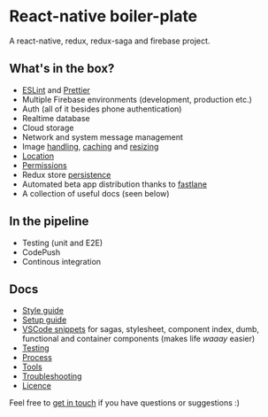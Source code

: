 # React-native boiler-plate

A react-native, redux, redux-saga and firebase project.

## What's in the box?

* [ESLint](https://github.com/eslint/eslint) and [Prettier](https://github.com/prettier/prettier/)
* Multiple Firebase environments (development, production etc.)
* Auth (all of it besides phone authentication)
* Realtime database
* Cloud storage
* Network and system message management
* Image [handling](https://github.com/react-community/react-native-image-picker), [caching](https://github.com/DylanVann/react-native-fast-image) and [resizing](https://github.com/bamlab/react-native-image-resizer)
* [Location](https://github.com/devfd/react-native-geocoder)
* [Permissions](https://github.com/yonahforst/react-native-permissions)
* Redux store [persistence](https://github.com/rt2zz/redux-persist)
* Automated beta app distribution thanks to [fastlane](https://github.com/fastlane/fastlane)
* A collection of useful docs (seen below)

## In the pipeline

* Testing (unit and E2E)
* CodePush
* Continous integration

## Docs

* [Style guide](./docs/STYLE_GUIDE.md)
* [Setup guide](./docs/SETUP_GUIDE.md)
* [VSCode snippets](./snippets.json) for sagas, stylesheet, component index, dumb, functional and container components (makes life _waaay_ easier)
* [Testing](./docs/TESTING.md)
* [Process](./docs/PROCESS.md)
* [Tools](./docs/TOOLS.md)
* [Troubleshooting](./docs/TROUBLESHOOTING.md)
* [Licence](./docs/LICENCE)

Feel free to [get in touch](mailto:shaun@aux.co.za) if you have questions or suggestions :)
